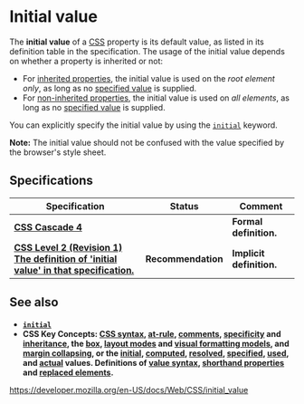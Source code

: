 # Initial value

The **initial value** of a [CSS](https://developer.mozilla.org/en-US/docs/Web/CSS) property is its default value, as listed in its definition table in the specification. The usage of the initial value depends on whether a property is inherited or not:

- For [inherited properties](inheritance#inherited_properties), the initial value is used on the _root element only_, as long as no [specified value](specified_value) is supplied.
- For [non-inherited properties](inheritance#non-inherited_properties), the initial value is used on _all elements_, as long as no [specified value](specified_value) is supplied.

You can explicitly specify the initial value by using the [`initial`](initial) keyword.

**Note:** The initial value should not be confused with the value specified by the browser's style sheet.

## Specifications

<table><thead><tr class="header"><th><strong>Specification</strong></th><th><strong>Status</strong></th><th><strong>Comment</strong></th></tr></thead><tbody><tr class="odd"><td><strong><a href="https://drafts.csswg.org/css-cascade-4/#initial-values">CSS Cascade 4</a></strong></td><td></td><td><strong>Formal definition.</strong></td></tr><tr class="even"><td><strong><a href="https://www.w3.org/TR/CSS2/cascade.html#specified-value">CSS Level 2 (Revision 1)<br />
<span class="small">The definition of 'initial value' in that specification.</span></a></strong></td><td><strong><span class="spec-rec">Recommendation</span></strong></td><td><strong>Implicit definition.</strong></td></tr></tbody></table>

## See also

- **[`initial`](initial)**
- **CSS Key Concepts: [CSS syntax](syntax), [at-rule](at-rule), [comments](comments), [specificity](specificity) and [inheritance](inheritance), the [box](css_box_model/introduction_to_the_css_box_model), [layout modes](layout_mode) and [visual formatting models](visual_formatting_model), and [margin collapsing](css_box_model/mastering_margin_collapsing), or the [initial](initial_value), [computed](computed_value), [resolved](resolved_value), [specified](specified_value), [used](used_value), and [actual](actual_value) values. Definitions of [value syntax](value_definition_syntax), [shorthand properties](shorthand_properties) and [replaced elements](replaced_element).**

<a href="https://developer.mozilla.org/en-US/docs/Web/CSS/initial_value" class="_attribution-link">https://developer.mozilla.org/en-US/docs/Web/CSS/initial_value</a>
